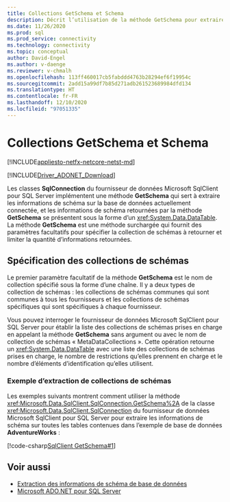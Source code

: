 ```yaml
---
title: Collections GetSchema et Schema
description: Décrit l’utilisation de la méthode GetSchema pour extraire et limiter les informations de schéma d’une base de données.
ms.date: 11/26/2020
ms.prod: sql
ms.prod_service: connectivity
ms.technology: connectivity
ms.topic: conceptual
author: David-Engel
ms.author: v-daenge
ms.reviewer: v-chmalh
ms.openlocfilehash: 113ff460017cb5fabddd4763b28294ef6f19954c
ms.sourcegitcommit: 2add15a99df7b85d271adb261523689984dfd134
ms.translationtype: HT
ms.contentlocale: fr-FR
ms.lasthandoff: 12/10/2020
ms.locfileid: "97051335"
---
```

# <a name="get-schema-and-schema-collections"></a>Collections GetSchema et Schema

[!INCLUDE[appliesto-netfx-netcore-netst-md](../../includes/appliesto-netfx-netcore-netst-md.md)]

[!INCLUDE[Driver_ADONET_Download](../../includes/driver_adonet_download.md)]

Les classes **SqlConnection** du fournisseur de données Microsoft SqlClient pour SQL Server implémentent une méthode **GetSchema** qui sert à extraire les informations de schéma sur la base de données actuellement connectée, et les informations de schéma retournées par la méthode **GetSchema** se présentent sous la forme d’un <xref:System.Data.DataTable>. La méthode **GetSchema** est une méthode surchargée qui fournit des paramètres facultatifs pour spécifier la collection de schémas à retourner et limiter la quantité d’informations retournées.

## <a name="specifying-the-schema-collections"></a>Spécification des collections de schémas

Le premier paramètre facultatif de la méthode **GetSchema** est le nom de collection spécifié sous la forme d’une chaîne. Il y a deux types de collection de schémas : les collections de schémas communes qui sont communes à tous les fournisseurs et les collections de schémas spécifiques qui sont spécifiques à chaque fournisseur.  

Vous pouvez interroger le fournisseur de données Microsoft SqlClient pour SQL Server pour établir la liste des collections de schémas prises en charge en appelant la méthode **GetSchema** sans argument ou avec le nom de collection de schémas « MetaDataCollections ». Cette opération retourne un <xref:System.Data.DataTable> avec une liste des collections de schémas prises en charge, le nombre de restrictions qu’elles prennent en charge et le nombre d’éléments d’identification qu’elles utilisent.  

### <a name="retrieving-schema-collections-example"></a>Exemple d’extraction de collections de schémas

Les exemples suivants montrent comment utiliser la méthode <xref:Microsoft.Data.SqlClient.SqlConnection.GetSchema%2A> de la classe <xref:Microsoft.Data.SqlClient.SqlConnection> du fournisseur de données Microsoft SqlClient pour SQL Server pour extraire les informations de schéma sur toutes les tables contenues dans l’exemple de base de données **AdventureWorks** :  

[!code-csharp[SqlClient GetSchema#1](~/../sqlclient/doc/samples/SqlConnection_GetSchema_Tables.cs#1)]  

## <a name="see-also"></a>Voir aussi

- [Extraction des informations de schéma de base de données](retrieving-database-schema-information.md)
- [Microsoft ADO.NET pour SQL Server](microsoft-ado-net-sql-server.md)
